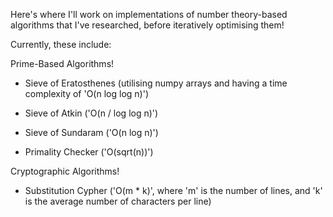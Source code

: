 Here's where I'll work on implementations of number theory-based algorithms that I've researched, before iteratively optimising them!

Currently, these include:

Prime-Based Algorithms!

- Sieve of Eratosthenes (utilising numpy arrays and having a time complexity of 'O(n log log n)')

- Sieve of Atkin ('O(n / log log n)')

- Sieve of Sundaram ('O(n log n)')

- Primality Checker ('O(sqrt(n))')

Cryptographic Algorithms!

- Substitution Cypher ('O(m * k)', where 'm' is the number of lines, and 'k' is the average number of characters per line)
